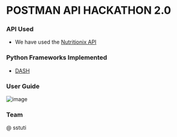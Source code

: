 # POSTMAN API HACKATHON 2.0
	
### API Used
- We have used the [Nutritionix API](https://www.nutritionix.com/business/api)
### Python Frameworks Implemented
- [DASH](https://dash.plotly.com/introduction)
### User Guide
![image](https://user-images.githubusercontent.com/100038013/216224034-5a435754-ffcf-4f6b-b986-2a477857f375.png)

### Team
@ sstuti
